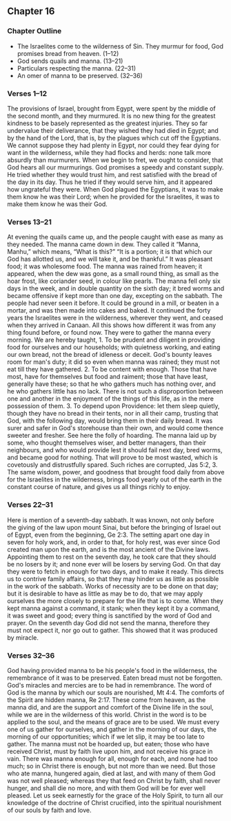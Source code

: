 ## Chapter 16

### Chapter Outline

- The Israelites come to the wilderness of Sin. They murmur for food, God promises bread from heaven. (1–12)
- God sends quails and manna. (13–21)
- Particulars respecting the manna. (22–31)
- An omer of manna to be preserved. (32–36)

### Verses 1–12

The provisions of Israel, brought from Egypt, were spent by the middle of the second month, and they murmured. It is no new thing for the greatest kindness to be basely represented as the greatest injuries. They so far undervalue their deliverance, that they wished they had died in Egypt; and by the hand of the Lord, that is, by the plagues which cut off the Egyptians. We cannot suppose they had plenty in Egypt, nor could they fear dying for want in the wilderness, while they had flocks and herds: none talk more absurdly than murmurers. When we begin to fret, we ought to consider, that God hears all our murmurings. God promises a speedy and constant supply. He tried whether they would trust him, and rest satisfied with the bread of the day in its day. Thus he tried if they would serve him, and it appeared how ungrateful they were. When God plagued the Egyptians, it was to make them know he was their Lord; when he provided for the Israelites, it was to make them know he was their God.

### Verses 13–21

At evening the quails came up, and the people caught with ease as many as they needed. The manna came down in dew. They called it “Manna, Manhu,” which means, “What is this?” “It is a portion; it is that which our God has allotted us, and we will take it, and be thankful.” It was pleasant food; it was wholesome food. The manna was rained from heaven; it appeared, when the dew was gone, as a small round thing, as small as the hoar frost, like coriander seed, in colour like pearls. The manna fell only six days in the week, and in double quantity on the sixth day; it bred worms and became offensive if kept more than one day, excepting on the sabbath. The people had never seen it before. It could be ground in a mill, or beaten in a mortar, and was then made into cakes and baked. It continued the forty years the Israelites were in the wilderness, wherever they went, and ceased when they arrived in Canaan. All this shows how different it was from any thing found before, or found now. They were to gather the manna every morning. We are hereby taught, 1. To be prudent and diligent in providing food for ourselves and our households; with quietness working, and eating our own bread, not the bread of idleness or deceit. God's bounty leaves room for man's duty; it did so even when manna was rained; they must not eat till they have gathered. 2. To be content with enough. Those that have most, have for themselves but food and raiment; those that have least, generally have these; so that he who gathers much has nothing over, and he who gathers little has no lack. There is not such a disproportion between one and another in the enjoyment of the things of this life, as in the mere possession of them. 3. To depend upon Providence: let them sleep quietly, though they have no bread in their tents, nor in all their camp, trusting that God, with the following day, would bring them in their daily bread. It was surer and safer in God's storehouse than their own, and would come thence sweeter and fresher. See here the folly of hoarding. The manna laid up by some, who thought themselves wiser, and better managers, than their neighbours, and who would provide lest it should fail next day, bred worms, and became good for nothing. That will prove to be most wasted, which is covetously and distrustfully spared. Such riches are corrupted, Jas 5:2, 3. The same wisdom, power, and goodness that brought food daily from above for the Israelites in the wilderness, brings food yearly out of the earth in the constant course of nature, and gives us all things richly to enjoy.

### Verses 22–31

Here is mention of a seventh-day sabbath. It was known, not only before the giving of the law upon mount Sinai, but before the bringing of Israel out of Egypt, even from the beginning, Ge 2:3. The setting apart one day in seven for holy work, and, in order to that, for holy rest, was ever since God created man upon the earth, and is the most ancient of the Divine laws. Appointing them to rest on the seventh day, he took care that they should be no losers by it; and none ever will be losers by serving God. On that day they were to fetch in enough for two days, and to make it ready. This directs us to contrive family affairs, so that they may hinder us as little as possible in the work of the sabbath. Works of necessity are to be done on that day; but it is desirable to have as little as may be to do, that we may apply ourselves the more closely to prepare for the life that is to come. When they kept manna against a command, it stank; when they kept it by a command, it was sweet and good; every thing is sanctified by the word of God and prayer. On the seventh day God did not send the manna, therefore they must not expect it, nor go out to gather. This showed that it was produced by miracle.

### Verses 32–36

God having provided manna to be his people's food in the wilderness, the remembrance of it was to be preserved. Eaten bread must not be forgotten. God's miracles and mercies are to be had in remembrance. The word of God is the manna by which our souls are nourished, Mt 4:4. The comforts of the Spirit are hidden manna, Re 2:17. These come from heaven, as the manna did, and are the support and comfort of the Divine life in the soul, while we are in the wilderness of this world. Christ in the word is to be applied to the soul, and the means of grace are to be used. We must every one of us gather for ourselves, and gather in the morning of our days, the morning of our opportunities; which if we let slip, it may be too late to gather. The manna must not be hoarded up, but eaten; those who have received Christ, must by faith live upon him, and not receive his grace in vain. There was manna enough for all, enough for each, and none had too much; so in Christ there is enough, but not more than we need. But those who ate manna, hungered again, died at last, and with many of them God was not well pleased; whereas they that feed on Christ by faith, shall never hunger, and shall die no more, and with them God will be for ever well pleased. Let us seek earnestly for the grace of the Holy Spirit, to turn all our knowledge of the doctrine of Christ crucified, into the spiritual nourishment of our souls by faith and love.

